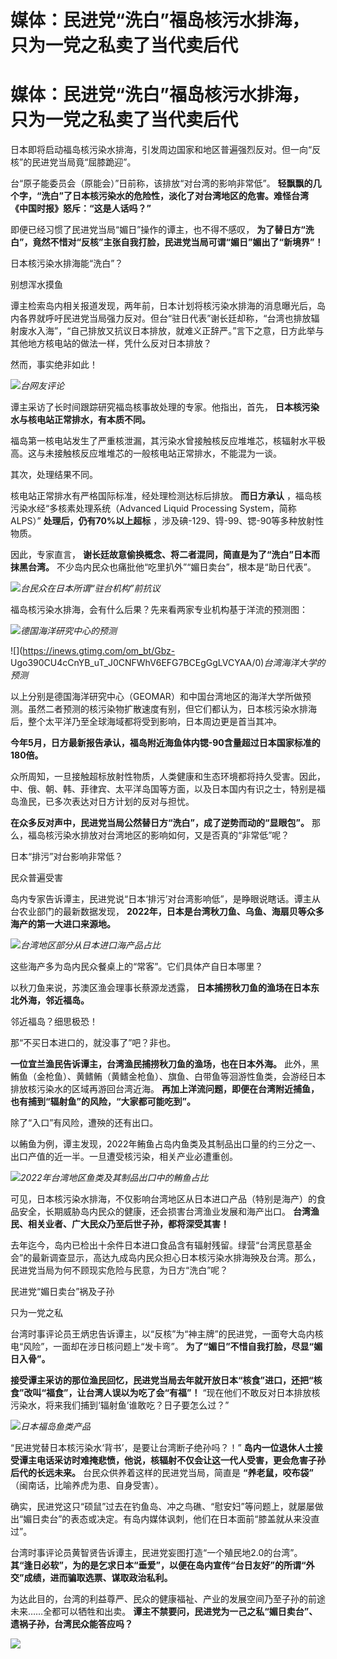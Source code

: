 # 媒体：民进党“洗白”福岛核污水排海，只为一党之私卖了当代卖后代

# 媒体：民进党“洗白”福岛核污水排海，只为一党之私卖了当代卖后代

日本即将启动福岛核污染水排海，引发周边国家和地区普遍强烈反对。但一向“反核”的民进党当局竟“屈膝跪迎”。

台“原子能委员会（原能会）”日前称，该排放“对台湾的影响非常低”。
**轻飘飘的几个字，“洗白”了日本核污染水的危险性，淡化了对台湾地区的危害。难怪台湾《中国时报》怒斥：“这是人话吗？”**

即便已经习惯了民进党当局“媚日”操作的谭主，也不得不感叹，
**为了替日方“洗白”，竟然不惜对“反核”主张自我打脸，民进党当局可谓“媚日”媚出了“新境界”！**

日本核污染水排海能“洗白”？

别想浑水摸鱼

谭主检索岛内相关报道发现，两年前，日本计划将核污染水排海的消息曝光后，岛内各界就呼吁民进党当局强力反对。但台“驻日代表”谢长廷却称，“台湾也排放辐射废水入海”，“自己排放又抗议日本排放，就难义正辞严。”言下之意，日方此举与其他地方核电站的做法一样，凭什么反对日本排放？

然而，事实绝非如此！

![](https://inews.gtimg.com/om_bt/OLvbyZZEgaaNHA5vFD9dL_1taWQfrKUVS7xTUZQGkkQVgAA/1000)_台网友评论_

谭主采访了长时间跟踪研究福岛核事故处理的专家。他指出，首先， **日本核污染水与核电站正常排水，有本质不同。**

福岛第一核电站发生了严重核泄漏，其污染水曾接触核反应堆堆芯，核辐射水平极高。这与未接触核反应堆堆芯的一般核电站正常排水，不能混为一谈。

其次，处理结果不同。

核电站正常排水有严格国际标准，经处理检测达标后排放。 **而日方承认** ，福岛核污染水经“多核素处理系统（Advanced Liquid
Processing System，简称ALPS）” **处理后，仍有70%以上超标** ，涉及碘-129、锝-99、锶-90等多种放射性物质。

因此，专家直言， **谢长廷故意偷换概念、将二者混同，简直是为了“洗白”日本而抹黑台湾。**
不少岛内民众也痛批他“吃里扒外”“媚日卖台”，根本是“助日代表”。

![](https://inews.gtimg.com/om_bt/O1tMEYVsCNTlXnyRJ0jDOlk3wm28s6qvkairSGQviflCAAA/1000)_台民众在日本所谓“驻台机构”前抗议_

福岛核污染水排海，会有什么后果？先来看两家专业机构基于洋流的预测图：

![](https://inews.gtimg.com/om_bt/OBFz7xm1iOlu7NL3hm3zkbk_1XS47OwHNE3CDG0wKROnoAA/1000)_德国海洋研究中心的预测_

![](https://inews.gtimg.com/om_bt/Gbz-
Ugo390CU4cCnYB_uT_J0CNFWhV6EFG7BCEgGgLVCYAA/0)_台湾海洋大学的预测_

以上分别是德国海洋研究中心（GEOMAR）和中国台湾地区的海洋大学所做预测。虽然二者预测的核污染物扩散速度有别，但它们都认为，日本核污染水排海后，整个太平洋乃至全球海域都将受到影响，日本周边更是首当其冲。

**今年5月，日方最新报告承认，福岛附近海鱼体内锶-90含量超过日本国家标准的180倍。**

众所周知，一旦接触超标放射性物质，人类健康和生态环境都将持久受害。因此，中、俄、朝、韩、菲律宾、太平洋岛国等方面，以及日本国内有识之士，特别是福岛渔民，已多次表达对日方计划的反对与担忧。

**在众多反对声中，民进党当局公然替日方“洗白”，成了逆势而动的“显眼包”。** 那么，福岛核污染水排放对台湾地区的影响如何，又是否真的“非常低”呢？

日本“排污”对台影响非常低？

民众普遍受害

岛内专家告诉谭主，民进党说“日本‘排污’对台湾影响低”，是睁眼说瞎话。谭主从台农业部门的最新数据发现，
**2022年，日本是台湾秋刀鱼、乌鱼、海扇贝等众多海产的第一大进口来源地。**

![](https://inews.gtimg.com/om_bt/Ob6D5HETiORA9AqaJeZTz2FxSK2414kqgXmF2dbsJWuWcAA/1000)_台湾地区部分从日本进口海产品占比_

这些海产多为岛内民众餐桌上的“常客”。它们具体产自日本哪里？

以秋刀鱼来说，苏澳区渔会理事长蔡源龙透露， **日本捕捞秋刀鱼的渔场在日本东北外海，邻近福岛。**

邻近福岛？细思极恐！

那“不买日本进口的，就没事了”吧？非也。

**一位宜兰渔民告诉谭主，台湾渔民捕捞秋刀鱼的渔场，也在日本外海。**
此外，黑鲔鱼（金枪鱼）、黄鳍鲔（黄鳍金枪鱼）、旗鱼、白带鱼等洄游性鱼类，会游经日本排放核污染水的区域再游回台湾近海。
**再加上洋流问题，即便在台湾附近捕鱼，也有捕到“辐射鱼”的风险，“大家都可能吃到”。**

除了“入口”有风险，遭殃的还有出口。

以鲔鱼为例，谭主发现，2022年鲔鱼占岛内鱼类及其制品出口量的约三分之一、出口产值的近一半。一旦遭受核污染，相关产业必遭重创。

![](https://inews.gtimg.com/om_bt/Ol1dZ25zhFq964j6rF9jAxbUkI3qdoq19CRYuVPsJfwEwAA/1000)_2022年台湾地区鱼类及其制品出口中的鲔鱼占比_

可见，日本核污染水排海，不仅影响台湾地区从日本进口产品（特别是海产）的食品安全，长期威胁岛内民众的健康，还会损害台湾渔业发展和海产出口。
**台湾渔民、相关业者、广大民众乃至后世子孙，都将深受其害！**

去年迄今，岛内已检出十余件日本进口食品含有辐射残留。绿营“台湾民意基金会”的最新调查显示，高达九成岛内民众担心日本核污染水排海殃及台湾。那么，民进党当局为何不顾现实危险与民意，为日方“洗白”呢？

民进党“媚日卖台”祸及子孙

只为一党之私

台湾时事评论员王炳忠告诉谭主，以“反核”为“神主牌”的民进党，一面夸大岛内核电“风险”，一面却在涉日核问题上“发卡弯”。
**为了“媚日”不惜自我打脸，尽显“媚日入骨”。**

**接受谭主采访的那位渔民回忆，民进党当局去年就开放日本“核食”进口，还把“核食”改叫“福食”，让台湾人误以为吃了会“有福”！**
“现在他们不敢反对日本排放核污染水，将来我们捕到‘辐射鱼’谁敢吃？日子要怎么过？”

![](https://inews.gtimg.com/om_bt/OZ6AqIwv4-tp-5OdAgUZQgUmWXKQOQPli7zbUrplzSV8kAA/1000)_日本福岛鱼类产品_

“民进党替日本核污染水‘背书’，是要让台湾断子绝孙吗？！”
**岛内一位退休人士接受谭主电话采访时难掩悲愤，他说，核辐射不仅会让这一代人受害，更会危害子孙后代的长远未来。** 台民众供养着这样的民进党当局，简直是
**“养老鼠，咬布袋”** （闽南话，比喻养虎为患、自身受害）。

确实，民进党这只“硕鼠”过去在钓鱼岛、冲之鸟礁、“慰安妇”等问题上，就屡屡做出“媚日卖台”的表态或决定。有岛内媒体讽刺，他们在日本面前“膝盖就从来没直过”。

台湾时事评论员黄智贤告诉谭主，民进党妄图打造“一个殖民地2.0的台湾”。
**其“逢日必软”，为的是乞求日本“垂爱”，以便在岛内宣传“台日友好”的所谓“外交”成绩，进而骗取选票、谋取政治私利。**

为达此目的，台湾的利益尊严、民众的健康福祉、产业的发展空间乃至子孙的前途未来……全都可以牺牲和出卖。
**谭主不禁要问，民进党为一己之私“媚日卖台”、遗祸子孙，台湾民众能答应吗？**

![](https://inews.gtimg.com/om_bt/GFb_h_VSzJeKdhSFDvhpx1gMXjauvFbgimdfkdKHzlBQEAA/0)

